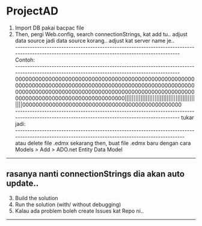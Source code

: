 # ProjectAD

1. Import DB pakai bacpac file
2. Then, pergi Web.config, search connectionStrings, kat add tu.. adjust data source jadi data source korang.. adjust kat server name je..
<br>----------------------------------------------------------------------------------------------------------------------------------------------
Contoh:   <add name="ADprojectEntities" connectionString="metadata=res://*/Models.ADproject.csdl|res://*/Models.ADproject.ssdl|res://*/Models.ADproject.msl;provider=System.Data.SqlClient;provider connection string=&quot;data source=DESKTOP-S7QPC13\SQLEXPRESS;initial catalog=ADproject;integrated security=True;MultipleActiveResultSets=True;App=EntityFramework&quot;" providerName="System.Data.EntityClient" />
<br>----------------------------------------------------------------------------------------------------------------------------------------------
000000000000000000000000000000000000000000000000000000000000000000000000000000000000000000000000000000000000000000000000000000000000000000000000000000000000000000000000000000000000000000000000000||||||||||||||||||||||||||||||||||||||||||||000000000000000000000000000000000000000000000000
<br>----------------------------------------------------------------------------------------------------------------------------------------------
tukar jadi: <add name="ADprojectEntities" connectionString="metadata=res://*/Models.ADproject.csdl|res://*/Models.ADproject.ssdl|res://*/Models.ADproject.msl;provider=System.Data.SqlClient;provider connection string=&quot;data source=<nama server korang>;initial catalog=ADproject;integrated security=True;MultipleActiveResultSets=True;App=EntityFramework&quot;" providerName="System.Data.EntityClient" />
<br>------------------------------------------------------------------------------------------------------------------------------------------------
atau delete file  .edmx sekarang then, buat file .edmx baru dengan cara Models > Add > ADO.net Entity Data Model
----------------------------------------------------------------------------------------------------------------------------------------------
rasanya nanti connectionStrings dia akan auto update.. 
-------------------------------------------------------------------------------------------------------------------------------------------------------------------------------------------------------------------------------------------------
3. Build the solution
4. Run the solution (with/ without debugging)
5. Kalau ada problem boleh create Issues kat Repo ni..
---------------------------------------------------------------------------------------------------------------------------------------------------------------------------------------------------------------------------------------------------